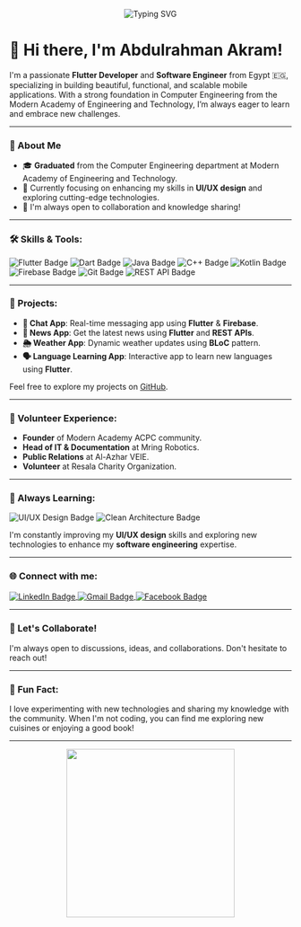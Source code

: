 <!-- Header with Animation -->
<p align="center">
  <img src="https://readme-typing-svg.herokuapp.com?color=%2336BCF7&lines=Welcome+to+my+GitHub!+I'm+Abdulrahman+Akram;Flutter+Developer+and+Software+Engineer" alt="Typing SVG">
</p>

# 👋 Hi there, I'm Abdulrahman Akram!

I'm a passionate **Flutter Developer** and **Software Engineer** from Egypt 🇪🇬, specializing in building beautiful, functional, and scalable mobile applications. With a strong foundation in Computer Engineering from the Modern Academy of Engineering and Technology, I’m always eager to learn and embrace new challenges.

---

### 🌟 About Me

- 🎓 **Graduated** from the Computer Engineering department at Modern Academy of Engineering and Technology.
- 🚀 Currently focusing on enhancing my skills in **UI/UX design** and exploring cutting-edge technologies.
- 💬 I'm always open to collaboration and knowledge sharing!

---

### 🛠️ Skills & Tools:

<p align="left">
  <img src="https://img.shields.io/badge/Flutter-%2302569B.svg?style=for-the-badge&logo=Flutter&logoColor=white" alt="Flutter Badge"/>
  <img src="https://img.shields.io/badge/Dart-%230175C2.svg?style=for-the-badge&logo=Dart&logoColor=white" alt="Dart Badge"/>
  <img src="https://img.shields.io/badge/Java-%23ED8B00.svg?style=for-the-badge&logo=Java&logoColor=white" alt="Java Badge"/>
  <img src="https://img.shields.io/badge/C++-%2300599C.svg?style=for-the-badge&logo=c%2B%2B&logoColor=white" alt="C++ Badge"/>
  <img src="https://img.shields.io/badge/Kotlin-%7F52B6C8.svg?style=for-the-badge&logo=kotlin&logoColor=white" alt="Kotlin Badge"/>
  <img src="https://img.shields.io/badge/Firebase-%23039BE5.svg?style=for-the-badge&logo=firebase" alt="Firebase Badge"/>
  <img src="https://img.shields.io/badge/Git-%23F05032.svg?style=for-the-badge&logo=git&logoColor=white" alt="Git Badge"/>
  <img src="https://img.shields.io/badge/REST-APIs-%23000000.svg?style=for-the-badge&logo=rest&logoColor=white" alt="REST API Badge"/>
</p>

---

### 📱 Projects:

- **💬 Chat App**: Real-time messaging app using **Flutter** & **Firebase**.
- **📰 News App**: Get the latest news using **Flutter** and **REST APIs**.
- **🌦️ Weather App**: Dynamic weather updates using **BLoC** pattern.
- **🗣️ Language Learning App**: Interactive app to learn new languages using **Flutter**.

Feel free to explore my projects on [GitHub](https://github.com/Abdoakram512).

---

### 💼 Volunteer Experience:

- **Founder** of Modern Academy ACPC community.
- **Head of IT & Documentation** at Mring Robotics.
- **Public Relations** at Al-Azhar VEIE.
- **Volunteer** at Resala Charity Organization.

---

### 🚀 Always Learning:

<p>
  <img src="https://img.shields.io/badge/UI%2FUX-Design-%23FF4088?style=flat-square&logo=adobe-photoshop" alt="UI/UX Design Badge"/>
  <img src="https://img.shields.io/badge/Clean-Architecture-%23007ACC.svg?style=flat-square&logo=codeigniter" alt="Clean Architecture Badge"/>
</p>

I'm constantly improving my **UI/UX design** skills and exploring new technologies to enhance my **software engineering** expertise.

---

### 🌐 Connect with me:

<p align="left">
  <a href="https://linkedin.com/in/your-profile" target="blank">
    <img align="center" src="https://img.shields.io/badge/LinkedIn-%230077B5.svg?style=for-the-badge&logo=linkedin&logoColor=white" alt="LinkedIn Badge"/>
  </a>
  <a href="mailto:abdoakramsami2020@gmail.com" target="blank">
    <img align="center" src="https://img.shields.io/badge/Email-%23D14836.svg?style=for-the-badge&logo=gmail&logoColor=white" alt="Gmail Badge"/>
  </a>
  <a href="https://www.facebook.com/" target="blank">
    <img align="center" src="https://img.shields.io/badge/Facebook-%23blue.svg?style=for-the-badge&logo=facebook&logoColor=white" alt="Facebook Badge"/>
  </a>
</p>

---

### 💬 Let's Collaborate!

I'm always open to discussions, ideas, and collaborations. Don't hesitate to reach out!

---

### 🌟 Fun Fact:

I love experimenting with new technologies and sharing my knowledge with the community. When I'm not coding, you can find me exploring new cuisines or enjoying a good book!

---

<p align="center">
  <img src="https://media.giphy.com/media/3o7TKVXz4byfsCz8PQ/giphy.gif" width="300"/>
</p>

